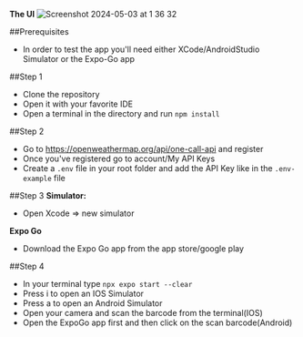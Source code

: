 **The UI**
![Screenshot 2024-05-03 at 1 36 32](https://github.com/kolevkaloyan-work/Weather-App/assets/132902965/53d6bc61-ce55-48ef-8cc7-1f2a0965ce4f)

##Prerequisites
- In order to test the app you'll need either XCode/AndroidStudio Simulator or the Expo-Go app

##Step 1
- Clone the repository
- Open it with your favorite IDE
- Open a terminal in the directory and run ```npm install```

##Step 2
- Go to https://openweathermap.org/api/one-call-api and register
- Once you've registered go to account/My API Keys
- Create a ```.env``` file in your root folder and add the API Key like in the ```.env-example``` file

##Step 3
**Simulator:**
- Open Xcode => new simulator

**Expo Go**
- Download the Expo Go app from the app store/google play

##Step 4
- In your terminal type ```npx expo start --clear```
- Press i to open an IOS Simulator
- Press a to open an Android Simulator
- Open your camera and scan the barcode from the terminal(IOS)
- Open the ExpoGo app first and then click on the scan barcode(Android)
